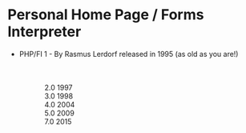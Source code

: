 <h1>Personal Home Page / Forms Interpreter</h1>

<ul>
    <li>
        PHP/FI 1 - By Rasmus Lerdorf released in 1995 (as old as you are!)
    </li>
</lu>

<div class="intro" style="margin: 50px 0 0 50px;">
    <div class="time-line-arrow">
        <div class="time-line-content">
            <span>2.0</span> 1997
        </div>
    </div>
    <div class="time-line-arrow">
        <div class="time-line-content">
            <span>3.0</span> 1998
        </div>
    </div>
    <div class="time-line-arrow">
        <div class="time-line-content">
            <span>4.0</span> 2004
        </div>
    </div>
    <div class="time-line-arrow">
        <div class="time-line-content">
            <span>5.0</span> 2009
        </div>
    </div>
    <div class="time-line-arrow">
        <div class="time-line-content">
            <span>7.0</span> 2015
        </div>
    </div>
</div>

